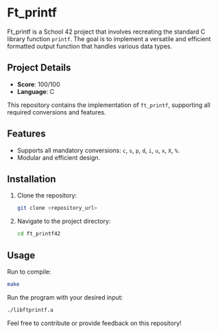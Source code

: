 # Ft_printf

Ft_printf is a School 42 project that involves recreating the standard C library function `printf`. The goal is to implement a versatile and efficient formatted output function that handles various data types.

## Project Details
- **Score**: 100/100
- **Language**: C

This repository contains the implementation of `ft_printf`, supporting all required conversions and features.

## Features
- Supports all mandatory conversions: `c`, `s`, `p`, `d`, `i`, `u`, `x`, `X`, `%`.
- Modular and efficient design.

## Installation
1. Clone the repository:
   ```bash
   git clone <repository_url>
   ```
2. Navigate to the project directory:
   ```bash
   cd ft_printf42
   ```

## Usage
Run to compile:
```bash
make
```

Run the program with your desired input:
```bash
./libftprintf.a
```


Feel free to contribute or provide feedback on this repository!

